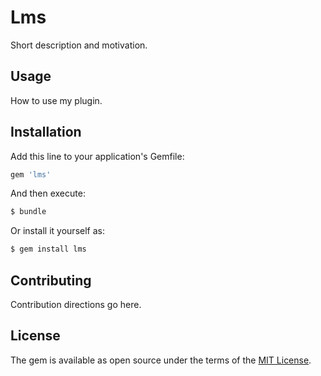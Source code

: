 # Lms
Short description and motivation.

## Usage
How to use my plugin.

## Installation
Add this line to your application's Gemfile:

```ruby
gem 'lms'
```

And then execute:
```bash
$ bundle
```

Or install it yourself as:
```bash
$ gem install lms
```

## Contributing
Contribution directions go here.

## License
The gem is available as open source under the terms of the [MIT License](http://opensource.org/licenses/MIT).
